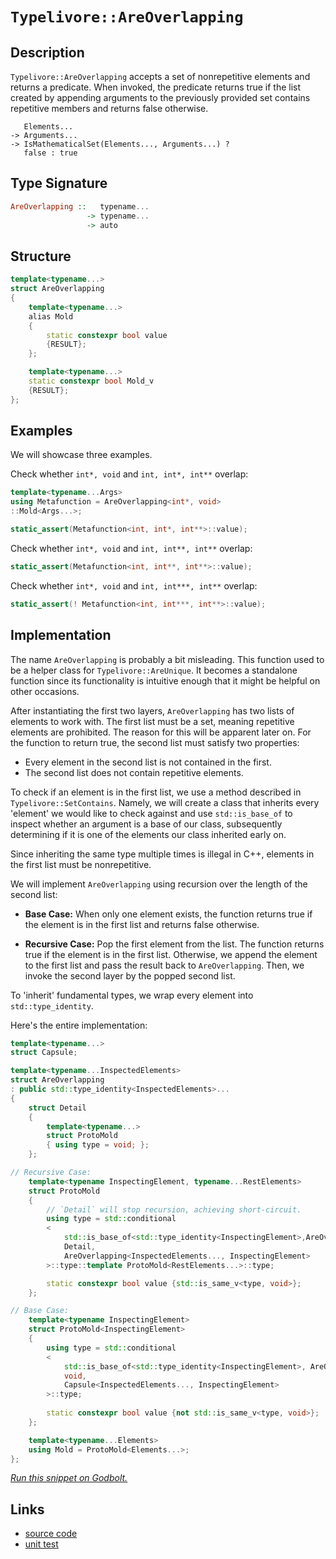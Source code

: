 <!-- Copyright 2024 Feng Mofan
SPDX-License-Identifier: Apache-2.0 -->

# `Typelivore::AreOverlapping`

## Description

`Typelivore::AreOverlapping` accepts a set of nonrepetitive elements and returns a predicate.
When invoked, the predicate returns true if the list created by appending arguments to the previously provided set contains repetitive members and returns false otherwise.

<pre><code>   Elements...
-> Arguments...
-> IsMathematicalSet(Elements..., Arguments...) ?
   false : true</code></pre>

## Type Signature

```Haskell
AreOverlapping ::   typename...
                 -> typename...
                 -> auto
```

## Structure

```C++
template<typename...>
struct AreOverlapping
{
    template<typename...>
    alias Mold
    {
        static constexpr bool value
        {RESULT};
    };

    template<typename...>
    static constexpr bool Mold_v 
    {RESULT};
};
```

## Examples

We will showcase three examples.

Check whether `int*, void` and `int, int*, int**` overlap:

```C++
template<typename...Args>
using Metafunction = AreOverlapping<int*, void>
::Mold<Args...>;

static_assert(Metafunction<int, int*, int**>::value);
```

Check whether `int*, void` and `int, int**, int**` overlap:

```C++
static_assert(Metafunction<int, int**, int**>::value);
```

Check whether `int*, void` and `int, int***, int**` overlap:

```C++
static_assert(! Metafunction<int, int***, int**>::value);
```

## Implementation

The name `AreOverlapping` is probably a bit misleading.
This function used to be a helper class for `Typelivore::AreUnique`.
It becomes a standalone function since its functionality is intuitive enough that it might be helpful on other occasions.

After instantiating the first two layers, `AreOverlapping` has two lists of elements to work with.
The first list must be a set, meaning repetitive elements are prohibited. The reason for this will be apparent later on.
For the function to return true, the second list must satisfy two properties:

- Every element in the second list is not contained in the first.
- The second list does not contain repetitive elements.

To check if an element is in the first list, we use a method described in `Typelivore::SetContains`.
Namely, we will create a class that inherits every 'element' we would like to check against and use `std::is_base_of` to inspect whether an argument is a base of our class, subsequently determining if it is one of the elements our class inherited early on.

Since inheriting the same type multiple times is illegal in C++, elements in the first list must be nonrepetitive.

We will implement `AreOverlapping` using recursion over the length of the second list:

- **Base Case:** When only one element exists, the function returns true if the element is in the first list and returns false otherwise.

- **Recursive Case:** Pop the first element from the list.
The function returns true if the element is in the first list.
Otherwise, we append the element to the first list and pass the result back to `AreOverlapping`.
Then, we invoke the second layer by the popped second list.

To 'inherit' fundamental types, we wrap every element into `std::type_identity`.

Here's the entire implementation:

```C++
template<typename...>
struct Capsule;

template<typename...InspectedElements>
struct AreOverlapping
: public std::type_identity<InspectedElements>...
{
    struct Detail
    {
        template<typename...>
        struct ProtoMold
        { using type = void; };
    };

// Recursive Case:
    template<typename InspectingElement, typename...RestElements>
    struct ProtoMold
    {
        // `Detail` will stop recursion, achieving short-circuit.
        using type = std::conditional
        <
            std::is_base_of<std::type_identity<InspectingElement>,AreOverlapping>::value, 
            Detail, 
            AreOverlapping<InspectedElements..., InspectingElement>
        >::type::template ProtoMold<RestElements...>::type;

        static constexpr bool value {std::is_same_v<type, void>};
    };

// Base Case:
    template<typename InspectingElement>
    struct ProtoMold<InspectingElement>
    {
        using type = std::conditional
        <
            std::is_base_of<std::type_identity<InspectingElement>, AreOverlapping>::value, 
            void,
            Capsule<InspectedElements..., InspectingElement>
        >::type;
        
        static constexpr bool value {not std::is_same_v<type, void>};
    };

    template<typename...Elements>
    using Mold = ProtoMold<Elements...>;
};
```

[*Run this snippet on Godbolt.*](https://godbolt.org/#z:OYLghAFBqd5QCxAYwPYBMCmBRdBLAF1QCcAaPECAMzwBtMA7AQwFtMQByARg9KtQYEAysib0QXACx8BBAKoBnTAAUAHpwAMvAFYTStJg1DIApACYAQuYukl9ZATwDKjdAGFUtAK4sGIAMykrgAyeAyYAHI%2BAEaYxCAArBqkAA6oCoRODB7evgGp6ZkCoeFRLLHxSbaY9o4CQgRMxAQ5Pn6BdpgOWQ1NBCWRMXGJyQqNza15HeP9YYPlw0kAlLaoXsTI7Bzm/mHI3lgA1Cb%2Bbl6OtIQAnifYJhoAgjt7B5jHpwRXKZgA%2BgTETEIClu9yeZl2DH2XiOJzcyDG6CwVBBj1BBEwLBSBnRsM%2B32YbAAdMSUQ8xsQvA5Dm4mCkFF56CcrKjHujMdjMLivoxWJhiYSAJIMBTfByYdDYehsQTA/x3R7kykEQ4PYiYADyADc4gYUikwsBQSBDikvNFLshDgiQCA8b88FhBNdYUKRV10RKpYwCLLsPzQSYAOzMh6HMNW/5Kw4AEUwjTooPDx2DiaT4bZWKYOI%2B3IJfJJctTaYjFKpymIqCIAFlPOgi2mgxZDl4MkZDnb3tHDprUA6mcno0z60HB/4Q6CAPQTw4AJS66wy2upTCUIHrGY5XPxvMOrtFjiMkox3tI7dzvP5c7GR%2BlPtJScVZYr1drw5Tj2LYanxwAbBpY/GtAmH%2BhwAO50LQEaoCkhxqsgC5ZKeTDIAgeCYJqBpWggJAEAAtMgeAbF4hCEvWSYtphHYnF21ooAI%2BB1MwQEfp%2BsJkZ%2BtF4AoPzRCuvyoMipy0XaPwOt6zqnHu7oGje3q3KQqoatqxC6vqRi3DampiF4mCnuxxYAYCtB6Sxn7hopWo6rSamGpJwr7uKskyvyp5Sd0h5eoI96sXKNp2n5GKZuihzlpWqA1rQdanFeBBOT6/q%2Bba3JDiyoYcY0jiWmgwroqoKTEIc0SoJ43baW8jacdxCi8j8mpbrp3a9lFdyBqOIZJiOKVPI834WHxy6ruugWbjm25sLu9nSR5x5eYWpkllGoUvpFLqTe5wBxd5YaNvpzatsAZ7fJ2EboDa2UMVkYi7Wx81mZVPF8T8AmwsJ3KiY6jifKtbrrZtcqnhZymqQaGkgFp3gNbtSY9g6pBQ%2BGNJ0gynJ2T9HpxQoLkTWjMmeQQW0NoldpdWZu1jFmeBZQIYyYHlBVFSV4M6cmFgMJWJ02lxPzVWwtX1aeMPNZ1Y5vm1AbzRuWYo24dp5vyGMExRbYRegx1LeFr6nBjCV3CLqKtV1k4AFQm6bZsTsbJsACrYEIVumxbPVm87RuO91YIQlCMKnNlmwpHec3u5L2Yy%2BeRLEqqwC%2BqCSsHVWcZMFQXiQoxx2A1Zeog6cYQEEbAtNaSNoq7CkeYwWuvjgqGWUz8K5KM0EDx40Scp1ksI56eOd54cXdG6DTOYEsXXk5ltcKPXBCNwnLfdAI7eCJ3ggm4vud94lA9D3rZLV8gY8TxAYBgIcTeJ8ns8MPPBAr6b19r9gmllZvFgcCstCcAkvB%2BBwWikKgnBuNYawVo1gbHKuCHgpACCaBfisAA1iAH8/hCQAA5kGBg0D%2BJIGh/BmGQWYAAnPg/QnBJC8BYBIDQyQv4/z/hwXgCgQDJCgd/F%2BpA4CwBgIgEAawCCmivhQCAaBMR0DiBEXknBVDIJ/LhH8khDjAGQJaKQhIzC8HFIQEgDo9D8EECIMQ7ApAyEEIoFQ6gWGkF0FwUgoEAQpE4DwV%2B79P7QN/pwdU5w%2BGHAEocSR0jZHyMUYcZRZhDgQA8MI%2BgBUdhcCWLwZhWgVgQCQEI/UkTyCUBSSI%2BIwApBmD4HQdExAGEQGiC46IYQmhXHsbwcpzBiBXHVNEbQ7pqmkCEbedUDBaBVPMVgaIXhgA0loLQBh3BeBYBYIYYA4hemEWktqUZP9abznRK0nONQXGXGiACepHgsAuP%2BHgchYzSDKSKkoWMkyjCXCMNAlYVADBRwAGpoVAuqfErSdHCFEOIQxXyTFqBcZY/QUyUCAMsPoPA0QGGQBWNBRiozcIImoqYSw1gzA0OUsQMSMKIArE6OfFwDB3CeDaHoEIcwygVD0GkDIjFJh%2BCsbSooDABhUuGFYgljFegTFJXkTlNRpL1BmGyoY8ROUzAZXocmzRRULHFfikBmwJCOI4B/Ug1DeC0J8VImRciFFKMkCo0JuANFRPAbEyBdyVgIEwEwLA8Q8WkHgZIJB%2BD/CBkkBoSQZhJB/g0AkH8RC34cFIaQch/guCEh/FwH8yD8HINjQkSQXAEjup/BqlxtD6GMKtSwxJnCkncI8ecdJgjUARNEeIjgTQWCakDLhJghx9hTKCfgwkUalkMU0adKxXy9G/OkP8pQgLzG6DyTY2k1TVXqs1a4jg7jeHnC8VQQ4tb62NubQYNsXB22dtCeE1JcRjjgjMJa%2BJrCi2ZLSQI69wx10NpbUYXdXBkg0FoIU4ppTzG1Mqa0399TGnNIcK09p3pOndJcX0gZQyRmtImVMmZP98BwUcAslxyz4KrJOeskNP8tk7KuHsrYP9DnHIgWc9ImBLmIYNHcvgjyFAvMwG8j5Jz%2B0/IMUO2QAKzE/3HSC25qKrAQq2biuF/ssiIuRf4aMwn0WYriNirA4nqi1CyESkluRGVBGJXK6lTLCj0r5Tp5ljF9McrU0KhgPKWgmelYK8%2BtmLPitsJK%2BzEq%2BguZVasdYyqYnELVc48x2qH2bqfQdXdHbCQaBNd281kbz3WtILa%2B1wwnUhrDRG9t3rAxpsDIGfwPq/UpszSFzgOamH0fYVwnhfCy13uIGItgnBa3%2BJYAoTUlpNRRY5GMNR8WtF9tkAOrjRj5Ajr4zofIk67FjJncFmhbiS3Km8W1uRHWuvdl61LMYB6K1HoS/4JL%2Ba2HJIO1khrF3Ilg2QHqWqu6fh9YILXYgLBZH5I/XEL9ZSKn1P/X9hpTSWknLA4ICDPTkOYH6YMsQcGTkIeuSR8ZczujofMZh84WwIG4c2VCwjxGDnYvI7wSjFyMS0duadh5TBnmvPeYwT5I3OMSG48YybQL8jbuMOCmwYn4ASYRZwCc1p5OWAxVqrFOKBdWcJRAVwUqrEUtKGKmlRmsiK4KHSrI3mBXqeFX0TXXKegisparzzvLtPStNyr%2BVPmFBKoMQtsrS2OBrre%2B1zr3Wdvoj2xAU1RAEsxLicl1LDrKCqqyyAAhhJ/D%2BASEkFNlC4%2BBjjS7rVFXbC5ovUsOBAQfwdq4AQorhCfyBi4OgqxIb/CLYz3QvNCTVWqPT/OkP%2BaVjKQyM4SQQA%3D%3D)

## Links

- [source code](../../../../conceptrodon/descend/typelivore/are_overlapping.hpp)
- [unit test](../../../../tests/unit/metafunctions/typelivore/are_overlapping.test.hpp)
